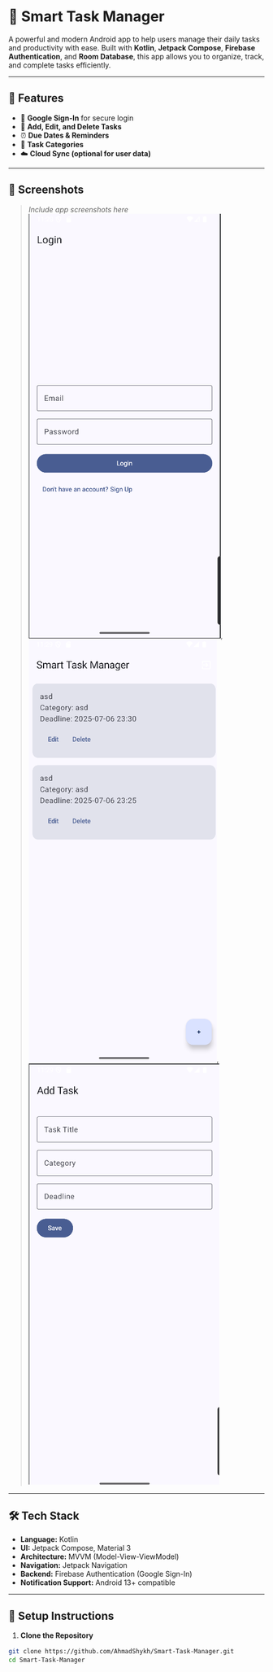 # 🧠 Smart Task Manager

A powerful and modern Android app to help users manage their daily tasks and productivity with ease. Built with **Kotlin**, **Jetpack Compose**, **Firebase Authentication**, and **Room Database**, this app allows you to organize, track, and complete tasks efficiently.

---

## 📱 Features

- 🔐 **Google Sign-In** for secure login
- 📝 **Add, Edit, and Delete Tasks**
- ⏰ **Due Dates & Reminders**
- 🧩 **Task Categories**
- ☁️ **Cloud Sync (optional for user data)**

---

## 🚀 Screenshots

> _Include app screenshots here_  
> ![Login Screen](image.png), ![Home Screen](image-1.png), ![Add Task Screen](image-2.png)

---

## 🛠️ Tech Stack

- **Language:** Kotlin
- **UI:** Jetpack Compose, Material 3
- **Architecture:** MVVM (Model-View-ViewModel)
- **Navigation:** Jetpack Navigation
- **Backend:** Firebase Authentication (Google Sign-In)
- **Notification Support:** Android 13+ compatible

---

## 🔧 Setup Instructions

1. **Clone the Repository**

```bash
git clone https://github.com/AhmadShykh/Smart-Task-Manager.git
cd Smart-Task-Manager
